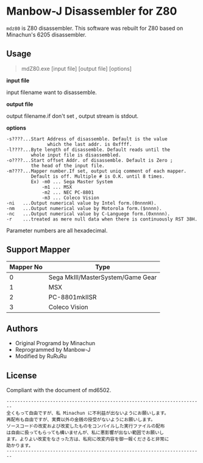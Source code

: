 ﻿
# Manbow-J Disassembler for Z80

`mdz80` is Z80 disassembler.
This software was rebuilt for Z80 based on Minachun's 6205 disassembler.

## Usage

> mdZ80.exe [input file] [output file] [options]

**input file**

input filename want to disassemble.

**output file**

output filename.if don't set , output stream is stdout.

**options**

    -s????...Start Address of disassemble. Default is the value
                   which the last addr. is 0xffff.
    -l????...Byte length of disassemble. Default reads until the
             whole input file is disassembled.
    -o????...Start offset Addr. of disassemble. Default is Zero ;
             the head of the input file.
    -m????...Mapper number.If set, output uniq comment of each mapper.
             Default is off. Multiple # is O.K. until 8 times.
             Ex) -m0 ... Sega Master System
                 -m1 ... MSX
                 -m2 ... NEC PC-8801
                 -m3 ... Coleco Vision
    -ni   ...Output numerical value by Intel form.(0nnnnH).
    -nm   ...Output numerical value by Motorola form.($nnnn).
    -nc   ...Output numerical value by C-Languege form.(0xnnnn).
    -r    ...treated as mere null data when there is continuously RST 38H.

Parameter numbers are all hexadecimal.


## Support Mapper

| Mapper No|Type|
----|---- 
| 0 |Sega MkIII/MasterSystem/Game Gear|
| 1 |MSX|
| 2 |PC-8801mkIISR|
| 3 |Coleco Vision|

## Authors

* Original Programd by Minachun
* Reprogrammed by Manbow-J
* Modified by RuRuRu


## License

Compliant with the document of md6502.

	------------------------------------------------------------------------
	全くもって自由ですが、私 Minachun に不利益が出ないようにお願いします。
	再配布も自由ですが、実費以外の金銭の授受がないようにお願いします。
	ソースコードの改変および改変したものをコンパイルした実行ファイルの配布
	は自由に扱ってもらっても構いませんが、私に悪影響が出ない範囲でお願いし
	ます。よりよい改変をなさった方は、私宛に改変内容を御一報くださると非常に
	助かります。
	------------------------------------------------------------------------

